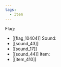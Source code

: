 ```yaml
---
tags:
  - Item
---
```

Flag:
- [[flag_10404]]
Sound:
- [[sound_43]]
- [[sound_17]]
- [[sound_44]]
Item:
- [[item_410]]
